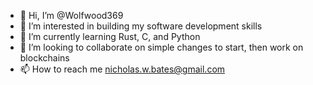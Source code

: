 - 👋 Hi, I’m @Wolfwood369
- 👀 I’m interested in building my software development skills
- 🌱 I’m currently learning Rust, C, and Python
- 💞️ I’m looking to collaborate on simple changes to start, then work on blockchains
- 📫 How to reach me nicholas.w.bates@gmail.com

<!---
Wolfwood369/Wolfwood369 is a ✨ special ✨ repository because its `README.md` (this file) appears on your GitHub profile.
You can click the Preview link to take a look at your changes.
--->
